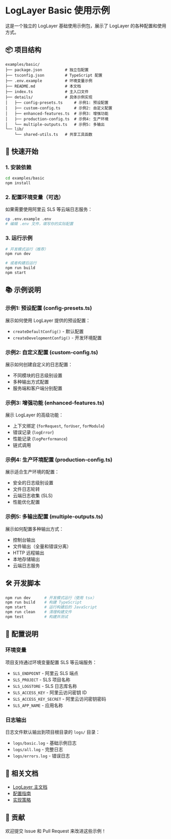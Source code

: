 # LogLayer Basic 使用示例

这是一个独立的 LogLayer 基础使用示例包，展示了 LogLayer 的各种配置和使用方式。

## 📦 项目结构

```
examples/basic/
├── package.json          # 独立包配置
├── tsconfig.json         # TypeScript 配置
├── .env.example          # 环境变量示例
├── README.md             # 本文档
├── index.ts              # 主入口文件
├── details/              # 具体示例实现
│   ├── config-presets.ts     # 示例1: 预设配置
│   ├── custom-config.ts      # 示例2: 自定义配置
│   ├── enhanced-features.ts  # 示例3: 增强功能
│   ├── production-config.ts  # 示例4: 生产环境
│   └── multiple-outputs.ts   # 示例5: 多输出
└── lib/
    └── shared-utils.ts   # 共享工具函数
```

## 🚀 快速开始

### 1. 安装依赖

```bash
cd examples/basic
npm install
```

### 2. 配置环境变量（可选）

如果需要使用阿里云 SLS 等云端日志服务：

```bash
cp .env.example .env
# 编辑 .env 文件，填写你的实际配置
```

### 3. 运行示例

```bash
# 开发模式运行（推荐）
npm run dev

# 或者构建后运行
npm run build
npm start
```

## 📚 示例说明

### 示例1: 预设配置 (config-presets.ts)
展示如何使用 LogLayer 提供的预设配置：
- `createDefaultConfig()` - 默认配置
- `createDevelopmentConfig()` - 开发环境配置

### 示例2: 自定义配置 (custom-config.ts)
展示如何创建自定义的日志配置：
- 不同模块的日志级别设置
- 多种输出方式配置
- 服务端和客户端分别配置

### 示例3: 增强功能 (enhanced-features.ts)
展示 LogLayer 的高级功能：
- 上下文绑定 (`forRequest`, `forUser`, `forModule`)
- 错误记录 (`logError`)
- 性能记录 (`logPerformance`)
- 链式调用

### 示例4: 生产环境配置 (production-config.ts)
展示适合生产环境的配置：
- 安全的日志级别设置
- 文件日志轮转
- 云端日志收集 (SLS)
- 性能优化配置

### 示例5: 多输出配置 (multiple-outputs.ts)
展示如何配置多种输出方式：
- 控制台输出
- 文件输出（全量和错误分离）
- HTTP 远程输出
- 本地存储输出
- 云端日志服务

## 🛠️ 开发脚本

```bash
npm run dev      # 开发模式运行（使用 tsx）
npm run build    # 构建 TypeScript
npm start        # 运行构建后的 JavaScript
npm run clean    # 清理构建文件
npm test         # 构建并测试
```

## 🔧 配置说明

### 环境变量

项目支持通过环境变量配置 SLS 等云端服务：

- `SLS_ENDPOINT` - 阿里云 SLS 端点
- `SLS_PROJECT` - SLS 项目名称
- `SLS_LOGSTORE` - SLS 日志库名称
- `SLS_ACCESS_KEY` - 阿里云访问密钥 ID
- `SLS_ACCESS_KEY_SECRET` - 阿里云访问密钥密码
- `SLS_APP_NAME` - 应用名称

### 日志输出

日志文件默认输出到项目根目录的 `logs/` 目录：
- `logs/basic.log` - 基础示例日志
- `logs/all.log` - 完整日志
- `logs/errors.log` - 错误日志

## 📖 相关文档

- [LogLayer 主文档](../../README.md)
- [配置指南](../../docs/practical-config.md)
- [实现策略](../../docs/implementation-strategy.md)

## 🤝 贡献

欢迎提交 Issue 和 Pull Request 来改进这些示例！
